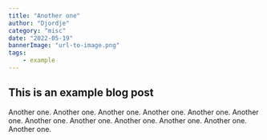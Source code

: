 ```yaml
---
title: "Another one"
author: "Djordje"
category: "misc"
date: "2022-05-19"
bannerImage: "url-to-image.png"
tags:
    - example
---
```


## This is an example blog post

Another one. Another one. Another one. Another one. Another one. Another one. Another one. Another one. Another one. Another one. Another one. Another one.   
